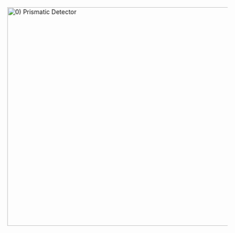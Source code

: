 <img width="1500" height="500" alt="0) Prismatic Detector" src="https://github.com/user-attachments/assets/8a0da4b7-1122-45b7-887c-40c650dc9fd0" />
